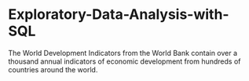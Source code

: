 # Exploratory-Data-Analysis-with-SQL
The World Development Indicators from the World Bank contain over a thousand annual indicators of economic development from hundreds of countries around the world.
